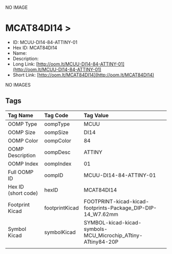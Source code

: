 


  
NO IMAGE  
# MCAT84DI14 > 

- ID: MCUU-DI14-84-ATTINY-01
- Hex ID: MCAT84DI14
- Name: 
- Description: 
- Long Link: [http://oom.lt/MCUU-DI14-84-ATTINY-01](http://oom.lt/MCUU-DI14-84-ATTINY-01)
- Short Link: [http://oom.lt/MCAT84DI14](http://oom.lt/MCAT84DI14)
  
NO IMAGES  
## Tags
  

|Tag Name|Tag Code|Tag Value|
| :--- | :--- | :--- |
|OOMP Type|oompType|MCUU|
|OOMP Size|oompSize|DI14|
|OOMP Color|oompColor|84|
|OOMP Description|oompDesc|ATTINY|
|OOMP Index|oompIndex|01|
|Full OOMP ID|oompID|MCUU-DI14-84-ATTINY-01|
|Hex ID (short code)|hexID|MCAT84DI14|
|Footprint Kicad|footprintKicad|FOOTPRINT-kicad-kicad-footprints-Package_DIP-DIP-14_W7.62mm|
|Symbol Kicad|symbolKicad|SYMBOL-kicad-kicad-symbols-MCU_Microchip_ATtiny-ATtiny84-20P|
||||
